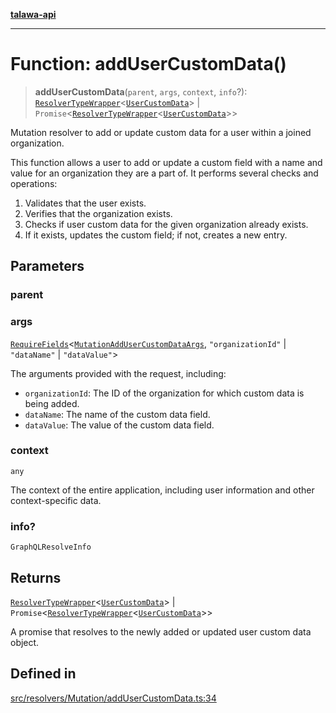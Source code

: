 [**talawa-api**](../../../../README.md)

***

# Function: addUserCustomData()

> **addUserCustomData**(`parent`, `args`, `context`, `info`?): [`ResolverTypeWrapper`](../../../../types/generatedGraphQLTypes/type-aliases/ResolverTypeWrapper.md)\<[`UserCustomData`](../../../../types/generatedGraphQLTypes/type-aliases/UserCustomData.md)\> \| `Promise`\<[`ResolverTypeWrapper`](../../../../types/generatedGraphQLTypes/type-aliases/ResolverTypeWrapper.md)\<[`UserCustomData`](../../../../types/generatedGraphQLTypes/type-aliases/UserCustomData.md)\>\>

Mutation resolver to add or update custom data for a user within a joined organization.

This function allows a user to add or update a custom field with a name and value for an organization
they are a part of. It performs several checks and operations:

1. Validates that the user exists.
2. Verifies that the organization exists.
3. Checks if user custom data for the given organization already exists.
4. If it exists, updates the custom field; if not, creates a new entry.

## Parameters

### parent

### args

[`RequireFields`](../../../../types/generatedGraphQLTypes/type-aliases/RequireFields.md)\<[`MutationAddUserCustomDataArgs`](../../../../types/generatedGraphQLTypes/type-aliases/MutationAddUserCustomDataArgs.md), `"organizationId"` \| `"dataName"` \| `"dataValue"`\>

The arguments provided with the request, including:
  - `organizationId`: The ID of the organization for which custom data is being added.
  - `dataName`: The name of the custom data field.
  - `dataValue`: The value of the custom data field.

### context

`any`

The context of the entire application, including user information and other context-specific data.

### info?

`GraphQLResolveInfo`

## Returns

[`ResolverTypeWrapper`](../../../../types/generatedGraphQLTypes/type-aliases/ResolverTypeWrapper.md)\<[`UserCustomData`](../../../../types/generatedGraphQLTypes/type-aliases/UserCustomData.md)\> \| `Promise`\<[`ResolverTypeWrapper`](../../../../types/generatedGraphQLTypes/type-aliases/ResolverTypeWrapper.md)\<[`UserCustomData`](../../../../types/generatedGraphQLTypes/type-aliases/UserCustomData.md)\>\>

A promise that resolves to the newly added or updated user custom data object.

## Defined in

[src/resolvers/Mutation/addUserCustomData.ts:34](https://github.com/Suyash878/talawa-api/blob/f376d03c37e9acd046e7cc983947432c95f74442/src/resolvers/Mutation/addUserCustomData.ts#L34)
